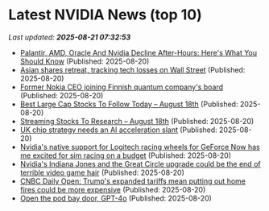 # Latest NVIDIA News (top 10)
_Last updated: **2025-08-21 07:32:53**_

- [Palantir, AMD, Oracle And Nvidia Decline After-Hours: Here's What You Should Know](https://biztoc.com/x/46adf332efac5973) (Published: 2025-08-20)
- [Asian shares retreat, tracking tech losses on Wall Street](https://japantoday.com/category/business/asian-shares-retreat-tracking-tech-losses-on-wall-street) (Published: 2025-08-20)
- [Former Nokia CEO joining Finnish quantum company's board](https://www.channelnewsasia.com/business/former-nokia-ceo-joining-finnish-quantum-companys-board-5304221) (Published: 2025-08-20)
- [Best Large Cap Stocks To Follow Today – August 18th](https://www.etfdailynews.com/2025/08/20/best-large-cap-stocks-to-follow-today-august-18th/) (Published: 2025-08-20)
- [Streaming Stocks To Research – August 18th](https://www.etfdailynews.com/2025/08/20/streaming-stocks-to-research-august-18th/) (Published: 2025-08-20)
- [UK chip strategy needs an AI acceleration slant](https://www.computerweekly.com/news/366629792/UK-chip-strategy-needs-an-AI-acceleration-slant) (Published: 2025-08-20)
- [Nvidia's native support for Logitech racing wheels for GeForce Now has me excited for sim racing on a budget](https://www.eurogamer.net/nvidias-native-support-for-logitech-racing-wheels-for-geforce-now-has-me-excited-for-sim-racing-on-a-budget) (Published: 2025-08-20)
- [Nvidia's Indiana Jones and the Great Circle upgrade could be the end of terrible video game hair](https://www.creativebloq.com/3d/video-game-design/nvidias-indiana-jones-and-the-great-circle-upgrade-could-be-the-end-of-terrible-video-game-hair) (Published: 2025-08-20)
- [CNBC Daily Open: Trump's expanded tariffs mean putting out home fires could be more expensive](https://www.cnbc.com/2025/08/20/cnbc-daily-open-expanded-tariffs-mean-extinguishing-fires-could-be-costlier.html) (Published: 2025-08-20)
- [Open the pod bay door, GPT-4o](https://www.theregister.com/2025/08/20/gpt4o_pod_bay_door/) (Published: 2025-08-20)
